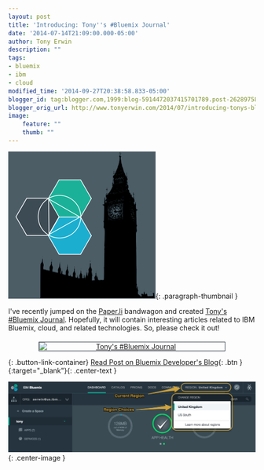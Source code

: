 ```yaml
---
layout: post
title: 'Introducing: Tony''s #Bluemix Journal'
date: '2014-07-14T21:09:00.000-05:00'
author: Tony Erwin
description: ""
tags:
- bluemix
- ibm
- cloud
modified_time: '2014-09-27T20:38:58.833-05:00'
blogger_id: tag:blogger.com,1999:blog-5914472037415701789.post-2628975817454789008
blogger_orig_url: http://www.tonyerwin.com/2014/07/introducing-tonys-bluemix-journal.html
image:
    feature: ""
    thumb: ""
---
```


![Bluemix UI Updates: Bluemix & Big Ben](/images/2014-11-20-bluemix-london-now-live/bluemixBigBen300.png){: .paragraph-thumbnail }

<!-- Putting in a custom, hidden thumbnail img --> <img border="0" src="http://1.bp.blogspot.com/-PgXi3_-Lhh0/U-69_sp8tGI/AAAAAAADqgc/XSyrorz8eqs/s1600/TonysBluemixJournalThumb.png" width="72" height="72" style="display:none;" />  I've recently jumped on the <a href="http://paper.li/" target="_blank">Paper.li</a> bandwagon and created <a href="https://paper.li/tonyerwin/1404445691" target="_blank">Tony's #Bluemix Journal</a>. Hopefully, it will contain interesting articles related to IBM Bluemix, cloud, and related technologies. So, please check it out!<a href="https://paper.li/tonyerwin/1404445691" target="_blank"><img alt="Tony's #Bluemix Journal" src="http://2.bp.blogspot.com/-KiAYrO8fUws/U8SLlrLwnTI/AAAAAAADgwk/YEdyvbQrHrQ/s1600/TonysBluemixJournal.png" style="border: 1px solid #26343f; display: block; height: auto; margin: 20px auto 10px auto; max-height: 192px; max-width: 1344px; position: relative; text-align: center; width: 75%;" /></a>

{: .button-link-container}
[Read Post on Bluemix Developer's Blog](https://www.ibm.com/blogs/bluemix/2014/11/bluemix-london/){: .btn }{:target="_blank"}{: .center-text }

![Bluemix UI Updates: Region Selector](/images/2014-11-20-bluemix-london-now-live/bluemixRegionsPulldown_annotated.png){: .center-image }